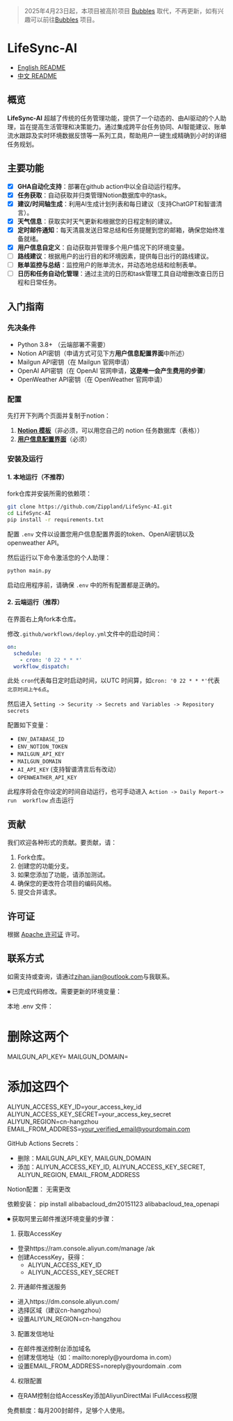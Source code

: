 > 2025年4月23日起，本项目被高阶项目 [Bubbles](https://github.com/Zippland/Bubbles) 取代，不再更新，如有兴趣可以前往[Bubbles](https://github.com/Zippland/Bubbles) 项目。
# LifeSync-AI

- [English README](README_EN.md)
- [中文 README](README.md)

## 概览
**LifeSync-AI** 超越了传统的任务管理功能，提供了一个动态的、由AI驱动的个人助理，旨在提高生活管理和决策能力。通过集成跨平台任务协同、AI智能建议、账单流水跟踪及实时环境数据反馈等一系列工具，帮助用户一键生成精确到小时的详细任务规划。

## 主要功能
- [X] **GHA自动化支持**：部署在github action中以全自动运行程序。
- [X] **任务获取**：自动获取并归类管理Notion数据库中的task。
- [X] **建议/时间轴生成**：利用AI生成计划列表和每日建议（支持ChatGPT和智谱清言）。
- [X] **天气信息**：获取实时天气更新和根据您的日程定制的建议。
- [X] **定时邮件通知**：每天清晨发送日常总结和任务提醒到您的邮箱，确保您始终准备就绪。
- [X] **用户信息自定义**：自动获取并管理多个用户情况下的环境变量。
- [ ] **路线建议**：根据用户的出行目的和环境因素，提供每日出行的路线建议。
- [ ] **账单监控与总结**：监控用户的账单流水，并动态地总结和绘制表单。
- [ ] **日历和任务自动化管理**：通过主流的日历和task管理工具自动增删改查日历日程和日常任务。

## 入门指南

### 先决条件
- Python 3.8+ （云端部署不需要）
- Notion API密钥（申请方式可见下方**用户信息配置界面**中所述）
- Mailgun API密钥（在 Mailgun 官网申请）
- OpenAI API密钥（在 OpenAI 官网申请，**这是唯一会产生费用的步骤**）
- OpenWeather API密钥（在 OpenWeather 官网申请）

### 配置
先打开下列两个页面并复制于notion：
1. [**Notion 模板**](https://ubiquitous-myth-d1f.notion.site/Second-Brain-dd7f04a080794073aad7834adb2e7e57?pvs=4)（非必须，可以用您自己的 notion 任务数据库（表格））
2. [**用户信息配置界面**](https://ubiquitous-myth-d1f.notion.site/74dc39a6d0fc41ae9c353d8f2ae734b9?v=b1487a20df1647f2b1cb33e3b61d80f2&pvs=4)（必须）

### 安装及运行 
#### 1. 本地运行（不推荐）
fork仓库并安装所需的依赖项：
```bash
git clone https://github.com/Zippland/LifeSync-AI.git
cd LifeSync-AI
pip install -r requirements.txt
```
配置 `.env` 文件以设置您用户信息配置界面的token、OpenAI密钥以及openweather API。

然后运行以下命令激活您的个人助理：
```bash
python main.py
```
启动应用程序前，请确保 `.env` 中的所有配置都是正确的。

#### 2. 云端运行（推荐）
在界面右上角fork本仓库。

修改`.github/workflows/deploy.yml`文件中的启动时间：
```yaml
on:
  schedule:
    - cron: '0 22 * * *'
  workflow_dispatch:
```
此处 `cron`代表每日定时启动时间，以UTC 时间算，如`cron: '0 22 * * *'`代表 `北京时间上午6点`。

然后进入 `Setting -> Security -> Secrets and Variables -> Repository secrets`

配置如下变量：
- `ENV_DATABASE_ID`
- `ENV_NOTION_TOKEN`
- `MAILGUN_API_KEY`
- `MAILGUN_DOMAIN`
- `AI_API_KEY` (支持智谱清言后有改动）
- `OPENWEATHER_API_KEY`

此程序将会在你设定的时间自动运行，也可手动进入 `Action -> Daily Report-> run  workflow` 点击运行

## 贡献
我们欢迎各种形式的贡献。要贡献，请：
1. Fork仓库。
2. 创建您的功能分支。
3. 如果您添加了功能，请添加测试。
4. 确保您的更改符合项目的编码风格。
5. 提交合并请求。

## 许可证
根据 [Apache 许可证](LICENSE) 许可。

## 联系方式
如需支持或查询，请通过[zihan.jian@outlook.com](mailto:zihan.jian@outlook.com)与我联系。



⏺ 已完成代码修改。需要更新的环境变量：

  本地 .env 文件：
  # 删除这两个
  MAILGUN_API_KEY=
  MAILGUN_DOMAIN=

  # 添加这四个
  ALIYUN_ACCESS_KEY_ID=your_access_key_id
  ALIYUN_ACCESS_KEY_SECRET=your_access_key_secret
  ALIYUN_REGION=cn-hangzhou
  EMAIL_FROM_ADDRESS=your_verified_email@yourdomain.com

  GitHub Actions Secrets：
  - 删除：MAILGUN_API_KEY, MAILGUN_DOMAIN
  - 添加：ALIYUN_ACCESS_KEY_ID, ALIYUN_ACCESS_KEY_SECRET, ALIYUN_REGION, EMAIL_FROM_ADDRESS

  Notion配置： 无需更改

  依赖安装：
  pip install alibabacloud_dm20151123 alibabacloud_tea_openapi


  ⏺ 获取阿里云邮件推送环境变量的步骤：

  1. 获取AccessKey

  - 登录https://ram.console.aliyun.com/manage
  /ak
  - 创建AccessKey，获得：
    - ALIYUN_ACCESS_KEY_ID
    - ALIYUN_ACCESS_KEY_SECRET

  2. 开通邮件推送服务

  - 进入https://dm.console.aliyun.com/
  - 选择区域（建议cn-hangzhou）
  - 设置ALIYUN_REGION=cn-hangzhou

  3. 配置发信地址

  - 在邮件推送控制台添加域名
  - 创建发信地址（如：mailto:noreply@yourdoma
  in.com）
  - 设置EMAIL_FROM_ADDRESS=noreply@yourdomain
  .com

  4. 权限配置

  - 在RAM控制台给AccessKey添加AliyunDirectMai
  lFullAccess权限

  免费额度：每月200封邮件，足够个人使用。